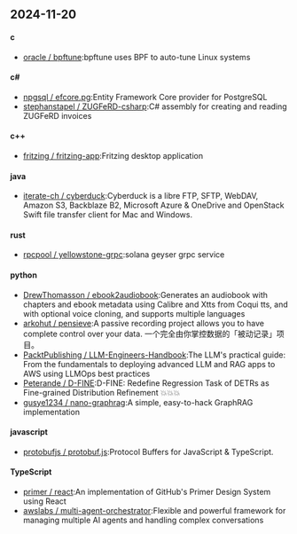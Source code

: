## 2024-11-20
#### c
* [oracle / bpftune](https://github.com/oracle/bpftune):bpftune uses BPF to auto-tune Linux systems
#### c#
* [npgsql / efcore.pg](https://github.com/npgsql/efcore.pg):Entity Framework Core provider for PostgreSQL
* [stephanstapel / ZUGFeRD-csharp](https://github.com/stephanstapel/ZUGFeRD-csharp):C# assembly for creating and reading ZUGFeRD invoices
#### c++
* [fritzing / fritzing-app](https://github.com/fritzing/fritzing-app):Fritzing desktop application
#### java
* [iterate-ch / cyberduck](https://github.com/iterate-ch/cyberduck):Cyberduck is a libre FTP, SFTP, WebDAV, Amazon S3, Backblaze B2, Microsoft Azure & OneDrive and OpenStack Swift file transfer client for Mac and Windows.
#### rust
* [rpcpool / yellowstone-grpc](https://github.com/rpcpool/yellowstone-grpc):solana geyser grpc service
#### python
* [DrewThomasson / ebook2audiobook](https://github.com/DrewThomasson/ebook2audiobook):Generates an audiobook with chapters and ebook metadata using Calibre and Xtts from Coqui tts, and with optional voice cloning, and supports multiple languages
* [arkohut / pensieve](https://github.com/arkohut/pensieve):A passive recording project allows you to have complete control over your data. 一个完全由你掌控数据的「被动记录」项目。
* [PacktPublishing / LLM-Engineers-Handbook](https://github.com/PacktPublishing/LLM-Engineers-Handbook):The LLM's practical guide: From the fundamentals to deploying advanced LLM and RAG apps to AWS using LLMOps best practices
* [Peterande / D-FINE](https://github.com/Peterande/D-FINE):D-FINE: Redefine Regression Task of DETRs as Fine-grained Distribution Refinement 💥💥💥
* [gusye1234 / nano-graphrag](https://github.com/gusye1234/nano-graphrag):A simple, easy-to-hack GraphRAG implementation
#### javascript
* [protobufjs / protobuf.js](https://github.com/protobufjs/protobuf.js):Protocol Buffers for JavaScript & TypeScript.
#### TypeScript
* [primer / react](https://github.com/primer/react):An implementation of GitHub's Primer Design System using React
* [awslabs / multi-agent-orchestrator](https://github.com/awslabs/multi-agent-orchestrator):Flexible and powerful framework for managing multiple AI agents and handling complex conversations
